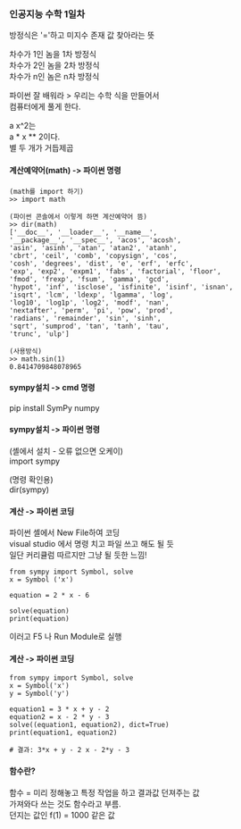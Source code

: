 ### 인공지능 수학 1일차 

방정식은 '='하고 미지수 존재 값 찾아라는 뜻  
  
차수가 1인 놈을 1차 방정식  
차수가 2인 놈을 2차 방정식  
차수가 n인 놈은 n차 방정식  
  
파이썬 잘 배워라 > 우리는 수학 식을 만들어서  
컴퓨터에게 풀게 한다.  
  
a x^2는  
a * x ** 2이다.  
별 두 개가 거듭제곱  

#### 계산예약어(math) -> 파이썬 명령 
```
(math를 import 하기) 
>> import math

(파이썬 콘솔에서 이렇게 하면 계산예약어 뜸) 
>> dir(math)
['__doc__', '__loader__', '__name__', 
'__package__', '__spec__', 'acos', 'acosh', 
'asin', 'asinh', 'atan', 'atan2', 'atanh', 
'cbrt', 'ceil', 'comb', 'copysign', 'cos', 
'cosh', 'degrees', 'dist', 'e', 'erf', 'erfc', 
'exp', 'exp2', 'expm1', 'fabs', 'factorial', 'floor', 
'fmod', 'frexp', 'fsum', 'gamma', 'gcd', 
'hypot', 'inf', 'isclose', 'isfinite', 'isinf', 'isnan', 
'isqrt', 'lcm', 'ldexp', 'lgamma', 'log', 
'log10', 'log1p', 'log2', 'modf', 'nan', 
'nextafter', 'perm', 'pi', 'pow', 'prod', 
'radians', 'remainder', 'sin', 'sinh', 
'sqrt', 'sumprod', 'tan', 'tanh', 'tau', 
'trunc', 'ulp']

(사용방식)
>> math.sin(1)
0.8414709848078965
```
  
#### sympy설치 -> cmd 명령 
pip install SymPy numpy  
  
#### sympy설치 -> 파이썬 명령  
(셸에서 설치 - 오류 없으면 오케이)  
import sympy  
  
(명령 확인용)  
dir(sympy)  
  
#### 계산 -> 파이썬 코딩  

파이썬 셸에서 New File하여 코딩  
visual studio 에서 
명령 치고 파일 쓰고 해도 될 듯  
일단 커리큘럼 따르지만 그냥 될 듯한 느낌!  
  
```
from sympy import Symbol, solve
x = Symbol ('x')

equation = 2 * x - 6

solve(equation)
print(equation)

```
이러고 F5 나 Run Module로 실행  
  
#### 계산 -> 파이썬 코딩  
```
from sympy import Symbol, solve
x = Symbol('x')
y = Symbol('y')

equation1 = 3 * x + y - 2
equation2 = x - 2 * y - 3
solve((equation1, equation2), dict=True)
print(equation1, equation2)

# 결과: 3*x + y - 2 x - 2*y - 3 
```

#### 함수란? 
함수 = 미리 정해놓고 특정 작업을 하고 결과값 던져주는 값  
가져와다 쓰는 것도 함수라고 부름.  
던지는 값인 f(1) = 1000 같은 값  
  









